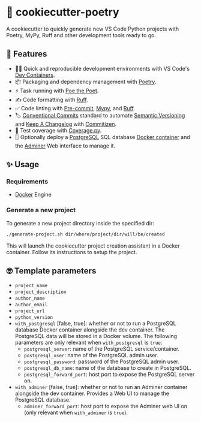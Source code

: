 # 🍪 cookiecutter-poetry

A cookiecutter to quickly generate new VS Code Python projects with Poetry, MyPy, Ruff and other development tools ready to go.

## 🎁 Features

- 🧑‍💻 Quick and reproducible development environments with VS Code's [Dev Containers](https://code.visualstudio.com/docs/devcontainers/containers).
- 📦 Packaging and dependency management with [Poetry](https://github.com/python-poetry/poetry).
- ⚡️ Task running with [Poe the Poet](https://github.com/nat-n/poethepoet).
- ✍️ Code formatting with [Ruff](https://github.com/charliermarsh/ruff).
- ✅ Code linting with [Pre-commit](https://pre-commit.com/), [Mypy](https://github.com/python/mypy), and [Ruff](https://github.com/charliermarsh/ruff).
- 🏷 [Conventional Commits](https://www.conventionalcommits.org/) standard to automate [Semantic Versioning](https://semver.org/) and [Keep A Changelog](https://keepachangelog.com/) with [Commitizen](https://github.com/commitizen-tools/commitizen).
- 🧪 Test coverage with [Coverage.py](https://github.com/nedbat/coveragepy).
- 🗄️ Optionally deploy a [PostgreSQL](https://www.postgresql.org/) SQL database [Docker container](https://hub.docker.com/_/postgres) and the [Adminer](https://www.adminer.org/) Web interface to manage it.

## ✨ Usage

### Requirements

- [Docker](https://docs.docker.com/) Engine

### Generate a new project

To generate a new project directory inside the specified dir:

```bash
./generate-project.sh dir/where/project/dir/will/be/created
```

This will launch the cookiecutter project creation assistant in a Docker container. Follow its instructions to setup the project.

## 🤓 Template parameters

- `project_name`
- `project_description`
- `author_name`
- `author_email`
- `project_url`
- `python_version`
- `with_postgresql` [false, true]: whether or not to run a PostgreSQL database Docker container alongside the dev container. The PostgreSQL data will be stored in a Docker volume. The following parameters are only relevant when `with_postgresql` is `true`:
    - `postgresql_server`: name of the PostgreSQL service/container.
    - `postgresql_user`: name of the PostgreSQL admin user.
    - `postgresql_password`: password of the PostgreSQL admin user.
    - `postgresql_db_name`: name of the database to create in PostgreSQL.
    - `postgresql_forward_port`: host port to expose the PostgreSQL server on.
- `with_adminer` [false, true]: whether or not to run an Adminer container alongside the dev container. Provides a Web UI to manage the PostgreSQL database.
    - `adminer_forward_port`: host port to expose the Adminer web UI on (only relevant when `with_adminer` is `true`).
